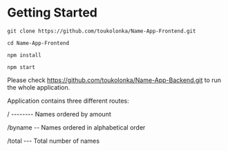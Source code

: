 # Getting Started

`git clone https://github.com/toukolonka/Name-App-Frontend.git`

`cd Name-App-Frontend`

`npm install`

`npm start`

Please check https://github.com/toukolonka/Name-App-Backend.git to run the whole application.

Application contains three different routes:

/ -------- Names ordered by amount

/byname -- Names ordered in alphabetical order

/total --- Total number of names
